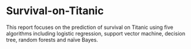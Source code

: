 # Survival-on-Titanic
This report focuses on the prediction of survival on Titanic using five algorithms including logistic regression, support vector machine, decision tree, random forests and naïve Bayes.
